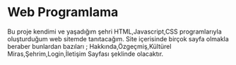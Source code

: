 # Web Programlama
 Bu proje kendimi ve yaşadığım şehri HTML,Javascript,CSS programlarıyla oluşturduğum web sitemde tanıtacağım.
 Site içerisinde birçok sayfa olmakla beraber bunlardan bazıları ; Hakkında,Özgeçmiş,Kültürel Miras,Şehrim,Login,İletişim Sayfası şeklinde olacaktır.
